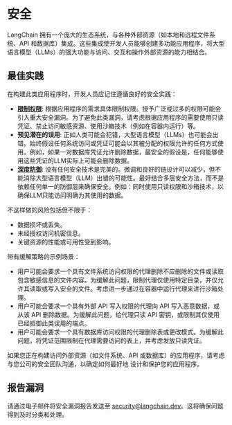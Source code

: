 # 安全

LangChain 拥有一个庞大的生态系统，与各种外部资源（如本地和远程文件系统、API 和数据库）集成。这些集成使开发人员能够创建多功能应用程序，将大型语言模型（LLMs）的强大功能与访问、交互和操作外部资源的能力相结合。

## 最佳实践

在构建此类应用程序时，开发人员应记住遵循良好的安全实践：

* [**限制权限**](https://en.wikipedia.org/wiki/Principle_of_least_privilege): 根据应用程序的需求具体限制权限。授予广泛或过多的权限可能会引入重大安全漏洞。为了避免此类漏洞，请考虑根据应用程序的需要使用只读凭证、禁止访问敏感资源、使用沙箱技术（例如在容器内运行）等。
* **预见潜在的误用**: 正如人类可能会犯错，大型语言模型（LLMs）也可能会出错。始终假设任何系统访问或凭证可能会以其被分配的权限允许的任何方式使用。例如，如果一对数据库凭证允许删除数据，最安全的假设是，任何能够使用这些凭证的LLM实际上可能会删除数据。
* [**深度防御**](https://en.wikipedia.org/wiki/Defense_in_depth_(computing)): 没有任何安全技术是完美的。微调和良好的链设计可以减少，但不能消除大型语言模型（LLM）出错的可能性。最好结合多层安全方法，而不是依赖任何单一的防御层来确保安全。例如：同时使用只读权限和沙箱技术，以确保LLM只能访问明确为其使用的数据。

不这样做的风险包括但不限于：
* 数据损坏或丢失。
* 未经授权访问机密信息。
* 关键资源的性能或可用性受到影响。

带有缓解策略的示例场景：

* 用户可能会要求一个具有文件系统访问权限的代理删除不应删除的文件或读取包含敏感信息的文件内容。为缓解此问题，限制代理仅使用特定目录，并仅允许其读取或写入安全的文件。考虑进一步通过在容器中运行代理来进行沙箱处理。
* 用户可能会要求一个具有外部 API 写入权限的代理向 API 写入恶意数据，或从该 API 删除数据。为缓解此问题，给代理只读 API 密钥，或限制其仅使用已经抵御此类误用的端点。
* 用户可能会要求一个具有数据库访问权限的代理删除表或更改模式。为缓解此问题，将凭证范围限制在代理需要访问的表上，并考虑发放只读凭证。

如果您正在构建访问外部资源（如文件系统、API
或数据库）的应用程序，请考虑与您公司的安全团队沟通，以确定如何最好地
设计和保护您的应用程序。

## 报告漏洞

请通过电子邮件将安全漏洞报告发送至 security@langchain.dev。这将确保问题得到及时分类和处理。
